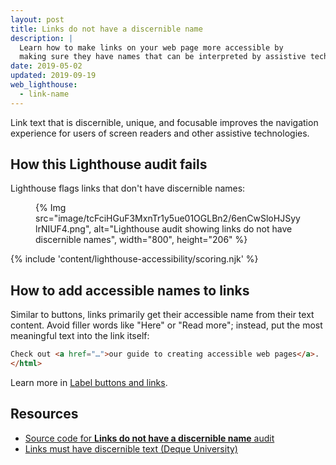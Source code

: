 ```yaml
---
layout: post
title: Links do not have a discernible name
description: |
  Learn how to make links on your web page more accessible by
  making sure they have names that can be interpreted by assistive technologies.
date: 2019-05-02
updated: 2019-09-19
web_lighthouse:
  - link-name
---
```


Link text that is discernible, unique, and focusable
improves the navigation experience for users of screen readers
and other assistive technologies.

## How this Lighthouse audit fails

Lighthouse flags links that don't have discernible names:

<figure>
  {% Img src="image/tcFciHGuF3MxnTr1y5ue01OGLBn2/6enCwSloHJSyylrNIUF4.png", alt="Lighthouse audit showing links do not have discernible names", width="800", height="206" %}
</figure>

{% include 'content/lighthouse-accessibility/scoring.njk' %}

## How to add accessible names to links

Similar to buttons,
links primarily get their accessible name from their text content.
Avoid filler words like "Here" or "Read more";
instead, put the most meaningful text into the link itself:

```html
Check out <a href="…">our guide to creating accessible web pages</a>.
</html>
```

Learn more in
[Label buttons and links](/labels-and-text-alternatives#label-buttons-and-links).

## Resources

- [Source code for **Links do not have a discernible name** audit](https://github.com/GoogleChrome/lighthouse/blob/master/lighthouse-core/audits/accessibility/link-name.js)
- [Links must have discernible text (Deque University)](https://dequeuniversity.com/rules/axe/3.3/link-name)
